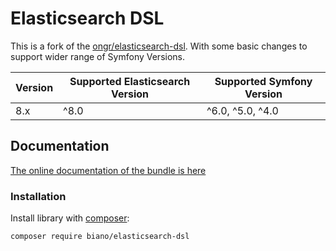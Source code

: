 # Elasticsearch DSL

This is a fork of the [ongr/elasticsearch-dsl](https://github.com/ongr-io/ElasticsearchDSL).
With some basic changes to support wider range of Symfony Versions.

| Version | Supported Elasticsearch Version | Supported Symfony Version |
|---------|---------------------------------|---------------------------|
| 8.x     | ^8.0                            | ^6.0, ^5.0, ^4.0          |


## Documentation

[The online documentation of the bundle is here](docs/index.md)

### Installation

Install library with [composer](https://getcomposer.org):

```bash
composer require biano/elasticsearch-dsl
```

